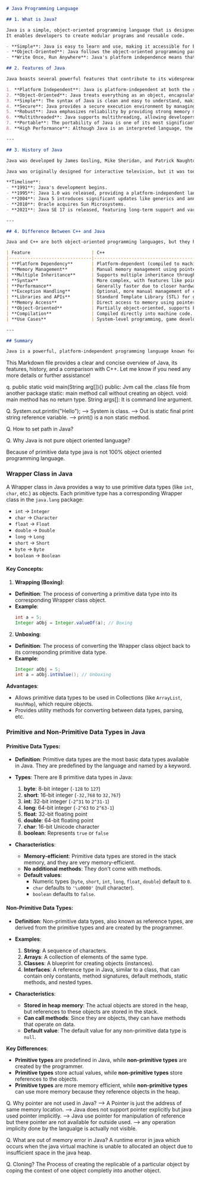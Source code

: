 
```markdown
# Java Programming Language

## 1. What is Java?

Java is a simple, object-oriented programming language that is designed to be easy to write, compute, and debug. 
It enables developers to create modular programs and reusable code.

- **Simple**: Java is easy to learn and use, making it accessible for beginners and efficient for experienced developers.
- **Object-Oriented**: Java follows the object-oriented programming paradigm, promoting modular and reusable code.
- **Write Once, Run Anywhere**: Java's platform independence means that code written in Java can run on any device that has a Java Virtual Machine (JVM).

## 2. Features of Java

Java boasts several powerful features that contribute to its widespread use:

1. **Platform Independent**: Java is platform-independent at both the source and binary levels, which means that Java code can be written once and run anywhere.
2. **Object-Oriented**: Java treats everything as an object, encapsulating data and behavior into classes and objects.
3. **Simple**: The syntax of Java is clean and easy to understand, making it easier to write, compile, and debug programs.
4. **Secure**: Java provides a secure execution environment by managing memory access, ensuring that code runs in a controlled and safe manner.
5. **Robust**: Java emphasizes reliability by providing strong memory management, exception handling, and garbage collection.
6. **Multithreaded**: Java supports multithreading, allowing developers to write programs that can perform multiple tasks simultaneously.
7. **Portable**: The portability of Java is one of its most significant advantages. Java code can be executed on any platform without requiring modifications.
8. **High Performance**: Although Java is an interpreted language, the use of Just-In-Time (JIT) compilers allows Java to achieve high performance.

---

## 3. History of Java

Java was developed by James Gosling, Mike Sheridan, and Patrick Naughton at Sun Microsystems (which was later acquired by Oracle) in 1991. The language was initially called **Oak** after an oak tree that stood outside Gosling's office. Later, the project was renamed **Green** and finally, it became **Java**.

Java was originally designed for interactive television, but it was too advanced for the digital cable television industry at the time. The language gained popularity in the 1990s due to its ability to write applets and applications for the World Wide Web.

**Timeline**:
- **1991**: Java's development begins.
- **1995**: Java 1.0 was released, providing a platform-independent language with the promise of "Write Once, Run Anywhere."
- **2004**: Java 5 introduces significant updates like generics and annotations.
- **2010**: Oracle acquires Sun Microsystems.
- **2021**: Java SE 17 is released, featuring long-term support and various enhancements.

---

## 4. Difference Between C++ and Java

Java and C++ are both object-oriented programming languages, but they have several differences in terms of design philosophy, features, and usage.

| Feature                       | C++                                               | Java                                             |
|-------------------------------|---------------------------------------------------|--------------------------------------------------|
| **Platform Dependency**       | Platform-dependent (compiled to machine code).    | Platform-independent (compiled to bytecode).     |
| **Memory Management**         | Manual memory management using pointers.          | Automatic memory management with garbage collection. |
| **Multiple Inheritance**      | Supports multiple inheritance through classes.    | Does not support multiple inheritance through classes, but supports it through interfaces. |
| **Syntax**                    | More complex, with features like pointers, operator overloading, and templates. | Simplified, with no pointers, operator overloading, or templates. |
| **Performance**               | Generally faster due to closer hardware interaction. | Slightly slower due to the use of JVM, though JIT compilation improves performance. |
| **Exception Handling**        | Optional, more manual management of exceptions.   | Mandatory, with robust built-in exception handling mechanisms. |
| **Libraries and APIs**        | Standard Template Library (STL) for generic programming. | Rich set of APIs and a large standard library that supports modern web and enterprise applications. |
| **Memory Access**             | Direct access to memory using pointers.           | No direct access to memory, providing better security. |
| **Object-Oriented**           | Partially object-oriented, supports both procedural and OOP styles. | Fully object-oriented, everything is treated as an object. |
| **Compilation**               | Compiled directly into machine code.              | Compiled into bytecode, which is interpreted by the JVM. |
| **Use Cases**                 | System-level programming, game development, real-time systems. | Web applications, mobile applications, enterprise software. |

---

## Summary

Java is a powerful, platform-independent programming language known for its simplicity, security, and object-oriented features. It was developed in the early 1990s and has since become one of the most popular languages for developing web applications, mobile applications, and enterprise software. Understanding the differences between Java and C++ is essential for choosing the right language for specific programming tasks.

```

This Markdown file provides a clear and concise overview of Java, its features, history, and a comparison with C++. Let me know if you need any more details or further assistance!



q. public static void main(String arg[]){}
public: Jvm call the .class file from another package
static: main method call without creating an object.
void: main method has no return type.
String args[]: It is command line argument.

Q. System.out.println("Hello");
--> System is class.
--> Out is static final print string reference variable.
--> print() is a non static method.

Q. How to set path in Java?




Q. Why Java is not pure object oriented language?

Because of primitive data type java is not 100% object oriented programming language.


### Wrapper Class in Java

A Wrapper class in Java provides a way to use primitive data types (like `int`, `char`, etc.) as objects. Each primitive type has a corresponding Wrapper class in the `java.lang` package:

- `int` -> `Integer`
- `char` -> `Character`
- `float` -> `Float`
- `double` -> `Double`
- `long` -> `Long`
- `short` -> `Short`
- `byte` -> `Byte`
- `boolean` -> `Boolean`

#### Key Concepts:
1. **Wrapping (Boxing)**:
  - **Definition**: The process of converting a primitive data type into its corresponding Wrapper class object.
  - **Example**:
    ```java
    int a = 5;
    Integer aObj = Integer.valueOf(a); // Boxing
    ```

2. **Unboxing**:
  - **Definition**: The process of converting the Wrapper class object back to its corresponding primitive data type.
  - **Example**:
    ```java
    Integer aObj = 5;
    int a = aObj.intValue(); // Unboxing
    ```

**Advantages**:
- Allows primitive data types to be used in Collections (like `ArrayList`, `HashMap`), which require objects.
- Provides utility methods for converting between data types, parsing, etc.

### Primitive and Non-Primitive Data Types in Java

#### **Primitive Data Types:**
- **Definition**: Primitive data types are the most basic data types available in Java. They are predefined by the language and named by a keyword.
- **Types**: There are 8 primitive data types in Java:
    1. **byte**: 8-bit integer (`-128` to `127`)
    2. **short**: 16-bit integer (`-32,768` to `32,767`)
    3. **int**: 32-bit integer (`-2^31` to `2^31-1`)
    4. **long**: 64-bit integer (`-2^63` to `2^63-1`)
    5. **float**: 32-bit floating point
    6. **double**: 64-bit floating point
    7. **char**: 16-bit Unicode character
    8. **boolean**: Represents `true` or `false`

- **Characteristics**:
    - **Memory-efficient**: Primitive data types are stored in the stack memory, and they are very memory-efficient.
    - **No additional methods**: They don't come with methods.
    - **Default values**:
        - Numeric types (`byte`, `short`, `int`, `long`, `float`, `double`) default to `0`.
        - `char` defaults to `'\u0000'` (null character).
        - `boolean` defaults to `false`.

#### **Non-Primitive Data Types:**
- **Definition**: Non-primitive data types, also known as reference types, are derived from the primitive types and are created by the programmer.
- **Examples**:
    1. **String**: A sequence of characters.
    2. **Arrays**: A collection of elements of the same type.
    3. **Classes**: A blueprint for creating objects (instances).
    4. **Interfaces**: A reference type in Java, similar to a class, that can contain only constants, method signatures, default methods, static methods, and nested types.

- **Characteristics**:
    - **Stored in heap memory**: The actual objects are stored in the heap, but references to these objects are stored in the stack.
    - **Can call methods**: Since they are objects, they can have methods that operate on data.
    - **Default value**: The default value for any non-primitive data type is `null`.

**Key Differences**:
- **Primitive types** are predefined in Java, while **non-primitive types** are created by the programmer.
- **Primitive types** store actual values, while **non-primitive types** store references to the objects.
- **Primitive types** are more memory efficient, while **non-primitive types** can use more memory because they reference objects in the heap.

Q. Why pointer are not used in Java?
--> A Pointer is just the address of same memory location.
--> Java does not support pointer explicitly but java used pointer implicitly.
--> Java use pointer for manipulation of reference but there pointer are not available for outside used.
--> any operation implicity done by the langualge is actually not visible.

Q. What are out of memory error in Java?
A runtime error in java which occurs when the java virtual machine is unable to allocated an object due to insufficient space in the java heap.

Q. Cloning?
The Process of creating the replicable of a particular object by coping the context of one object completly into another object.




